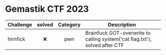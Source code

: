 # Gemastik CTF 2023

| Challenge | solved | Category | Description | 
| --- | :---: | :---: | --- |
| hirnfick | ❌ | pwn | Brainfuck GOT-overwrite to calling system('cat flag.txt'), solved after CTF |